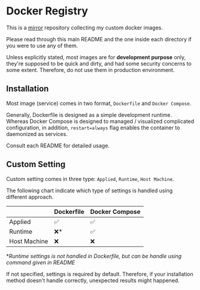 # Docker Registry
This is a [mirror](https://hub.docker.com/u/tomy0000000) repository collecting my custom docker images.

Please read through this main README and the one inside each directory if you were to use any of them.

Unless explicitly stated, most images are for **development purpose** only, they're supposed to be quick and dirty, and had some security concerns to some extent. Therefore, do not use them in production environment.

## Installation

Most image (service) comes in two format, `Dockerfile` and `Docker Compose`.

Generally, Dockerfile is designed as a simple development runtime. Whereas Docker Compose is designed to managed / visualized complicated configuration, in addition, `restart=always` flag enables the container to daemonized as services.

Consult each README for detailed usage.

## Custom Setting

Custom setting comes in three type: `Applied`, `Runtime`, `Host Machine`.

The following chart indicate which type of settings is handled using different approach.

|              | Dockerfile | Docker Compose |
| ------------ | ---------- | -------------- |
| Applied      | ✅          | ✅              |
| Runtime      | ❌*         | ✅              |
| Host Machine | ❌          | ❌              |

\**Runtime settings is not handled in Dockerfile, but can be handle using command given in README*

If not specified, settings is required by default. Therefore, if your installation method doesn't handle correctly, unexpected results might happened.
